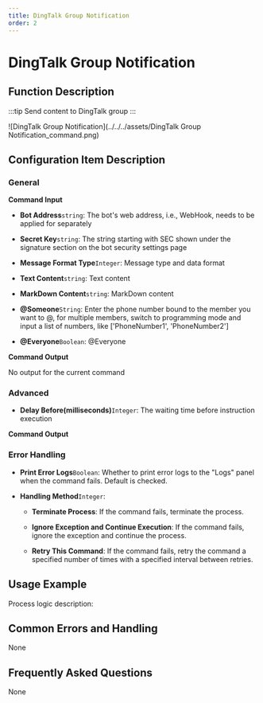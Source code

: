 ```yaml
---
title: DingTalk Group Notification
order: 2
---
```


# DingTalk Group Notification

## Function Description

:::tip 
Send content to DingTalk group
:::

![DingTalk Group Notification](../../../assets/DingTalk Group Notification_command.png)

## Configuration Item Description

### General

**Command Input**

- **Bot Address**`string`: The bot's web address, i.e., WebHook, needs to be applied for separately

- **Secret Key**`string`: The string starting with SEC shown under the signature section on the bot security settings page

- **Message Format Type**`Integer`: Message type and data format

- **Text Content**`string`: Text content

- **MarkDown Content**`string`: MarkDown content

- **@Someone**`String`: Enter the phone number bound to the member you want to @, for multiple members, switch to programming mode and input a list of numbers, like ['PhoneNumber1', 'PhoneNumber2']

- **@Everyone**`Boolean`: @Everyone


**Command Output**

No output for the current command

### Advanced

- **Delay Before(milliseconds)**`Integer`: The waiting time before instruction execution


**Command Output**

### Error Handling

- **Print Error Logs**`Boolean`: Whether to print error logs to the "Logs" panel when the command fails. Default is checked. 

- **Handling Method**`Integer`:

    - **Terminate Process**: If the command fails, terminate the process.

    - **Ignore Exception and Continue Execution**: If the command fails, ignore the exception and continue the process.

    - **Retry This Command**: If the command fails, retry the command a specified number of times with a specified interval between retries.

## Usage Example

Process logic description:

## Common Errors and Handling

None

## Frequently Asked Questions

None

